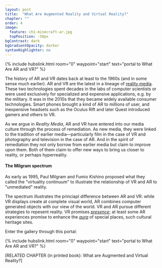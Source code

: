 ```yaml
---
layout: post
title:  "What Are Augmented Reality and Virtual Reality?"
chapter: ""
order: 4
image:
  feature: ch1-minecraft-ar.jpg
  topPosition: -50px
bgContrast: dark
bgGradientOpacity: darker
syntaxHighlighter: no
---
```

<div>{% include hubslink.html room="0" waypoint="start" text="portal to What Are AR and VR?" %} </div> 

The history of AR and VR dates back at least to the 1960s (and in some sense much earlier). AR and VR are the latest in a lineage of <a href="chapter02.html"> reality media</a>. These two technologies spent decades in the labs of computer scientists or were used exclusively for specialized and expensive applications, e.g. by the military. It was in the 2010s that they became widely available consumer technologies. Smart phones brought a kind of AR to millions of user, and inexpensive headsets such as the Oculus Rift and later Quest introduced gamers and others to VR. 

As we argue in <i>Reality Media</i>, AR and VR have entered into our media culture through the process of remediation. As new media, they were linked to the tradition of earlier media&mdash;particularly film in the case of VR and photography and television in the case of AR. And in the spirit of remediation they not only borrow from earlier media but claim to improve upon them. Both of them claim to offer new ways to bring us closer to reality, or perhaps hyperreality. 

#### The Milgram spectrum

As early as 1995, Paul Milgram and Fumio Kishino proposed what they called the "virtuality continuum" to illustrate the relationship of VR and AR to "unmediated" reality.

<div class="img img--fullContainer img--6xLeading" style="background-image: url({{ site.baseurl_book_img }}milgram.jpg);"></div>

The spectrum illustrates the princiapl difference between AR and VR: while VR displays create at complete visual world, AR combines computer generated objects with our view of the world. VR and AR pursue different strategies to repesent reality. VR promises <a href="chapter05.html"> *presence*</a>; at least some AR experiences promise to enhance the  <a href="chapter05.html">*aura*</a> of special places, such cultural heritage sites. 

Enter the gallery through this portal:
<div>{% include hubslink.html room="0" waypoint="start" text="portal to What Are AR and VR?" %} </div> 

\[RELATED CHAPTER (in printed book): What are Augmented and Virtual Reality?\]